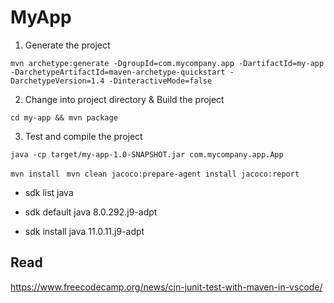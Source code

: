 # MyApp

1. Generate the project


``
mvn archetype:generate -DgroupId=com.mycompany.app -DartifactId=my-app -DarchetypeArtifactId=maven-archetype-quickstart -DarchetypeVersion=1.4 -DinteractiveMode=false
``


2. Change into project directory & Build the project

``cd my-app && mvn package
``

3. Test and compile the project

``java -cp target/my-app-1.0-SNAPSHOT.jar com.mycompany.app.App
``

``mvn install
``
``mvn clean jacoco:prepare-agent install jacoco:report
``


 - sdk list java

 - sdk default java 8.0.292.j9-adpt 

 - sdk install java 11.0.11.j9-adpt

 ## Read

 https://www.freecodecamp.org/news/cjn-junit-test-with-maven-in-vscode/
 